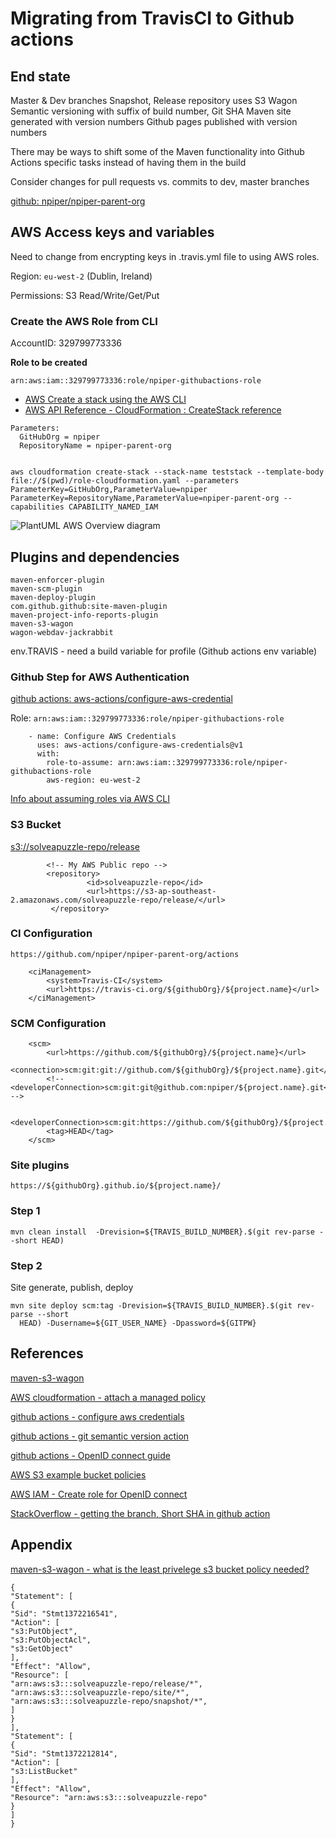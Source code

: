 # Migrating from TravisCI to Github actions

## End state

Master & Dev branches
Snapshot, Release repository uses S3 Wagon
Semantic versioning with suffix of build number, Git SHA
Maven site generated with version numbers
Github pages published with version numbers

There may be ways to shift some of the Maven functionality into Github Actions specific tasks instead of having them in the build

Consider changes for pull requests vs. commits to dev, master branches

[github: npiper/npiper-parent-org](https://github.com/npiper/npiper-parent-org)


## AWS Access keys and variables

Need to change from encrypting keys in .travis.yml file to using AWS roles.

Region: `eu-west-2` (Dublin, Ireland)

Permissions:
S3 Read/Write/Get/Put



### Create the AWS Role from CLI

AccountID: 329799773336

**Role to be created**
```
arn:aws:iam::329799773336:role/npiper-githubactions-role
```

 * [AWS Create a stack using the AWS CLI](https://docs.aws.amazon.com/AWSCloudFormation/latest/UserGuide/using-cfn-cli-creating-stack.html)
 * [AWS API Reference - CloudFormation : CreateStack reference](https://docs.aws.amazon.com/AWSCloudFormation/latest/APIReference/API_CreateStack.html)


```
Parameters:  
  GitHubOrg = npiper
  RepositoryName = npiper-parent-org


aws cloudformation create-stack --stack-name teststack --template-body file://$(pwd)/role-cloudformation.yaml --parameters ParameterKey=GitHubOrg,ParameterValue=npiper ParameterKey=RepositoryName,ParameterValue=npiper-parent-org --capabilities CAPABILITY_NAMED_IAM
```

![PlantUML AWS Overview diagram](http://www.plantuml.com/plantuml/svg/VLFFJYCz3B_dAKnE_QIPpeUuSLZHxHwM0wAYI9pJnBHPCaaK9qLbjU--pao1qK8vJMp__ZXsvegoIhdq3dwYSm4UGd96Y3E3ZzOZB1xMgrhSvHpfikkIUfvlRTwLJI5CElYCFizrw3lrJ4vjg7vRomLg7qDgerE-gdVxyulv_vsnbCMPzTeLyoRUyNSP-ZxuUUJmO_rx8UkHQ16Zirfb6ppxE7S2liuXgIrsQzj7XyTeZMblDPwYe2x9viErGP_vo-smbV8Qttr4GfsLtpe4cJ062R_5PnOp6iC52r03aeBReuhbvSLXEn1hygBT5Fs4kGOtQeyUxhX4bha7-Pzu3CvWgaOE5Q5yIp1Y6daLQHUo57-4U6r-eJKItIZFJVISkWiEPpxQYAaU6pcUst6FIW_pR1ENP2Ch0dA0L3oC03WYO5EiCzpRAHyUvlf-FHjPz-49VICf4ujo6eO476VqXSezzZ4abGwlErac7A3ApJBNQjZ8qQJDLPGDAWc6eFQkIjvLXbPvl4jmNpckCFMMgDvnDYwbPgZvkBas1cVrWGrNmm7uYSD80JMeiitf-HWJ_2nOevV1UzIvaRVNFvQh5FRMO6BLuGRpuxm__y-gmQH9QDjlC7rmS5aVr-KMy-tcL_K0Zc8vHbAyluE1Ef5YvauTspNZ_Vv5JrPRVSP6OK5KUgmWAQQ8odZT6CF79Rrl4yvtIGeXhj2Rqhk_)



## Plugins and dependencies

```
maven-enforcer-plugin
maven-scm-plugin
maven-deploy-plugin
com.github.github:site-maven-plugin
maven-project-info-reports-plugin
maven-s3-wagon
wagon-webdav-jackrabbit
```

env.TRAVIS - need a build variable for profile (Github actions env variable)

### Github Step for AWS Authentication

[github actions:  aws-actions/configure-aws-credential](https://github.com/marketplace/actions/configure-aws-credentials-action-for-github-actions)

Role: `arn:aws:iam::329799773336:role/npiper-githubactions-role`

```
    - name: Configure AWS Credentials
      uses: aws-actions/configure-aws-credentials@v1
      with:
        role-to-assume: arn:aws:iam::329799773336:role/npiper-githubactions-role
        aws-region: eu-west-2
```

[Info about assuming roles via AWS CLI](https://aws.amazon.com/premiumsupport/knowledge-center/iam-assume-role-cli/)

### S3 Bucket

[s3://solveapuzzle-repo/release](https://s3-ap-southeast-2.amazonaws.com/solveapuzzle-repo/release)

```
        <!-- My AWS Public repo -->
        <repository>
                 <id>solveapuzzle-repo</id>
                 <url>https://s3-ap-southeast-2.amazonaws.com/solveapuzzle-repo/release/</url>
         </repository>
```

### CI Configuration

```
https://github.com/npiper/npiper-parent-org/actions
```

```
	<ciManagement>
		<system>Travis-CI</system>
		<url>https://travis-ci.org/${githubOrg}/${project.name}</url>
	</ciManagement>
```

### SCM Configuration

```
	<scm>
		<url>https://github.com/${githubOrg}/${project.name}</url>
		<connection>scm:git:git://github.com/${githubOrg}/${project.name}.git</connection>
		<!-- <developerConnection>scm:git:git@github.com:npiper/${project.name}.git</developerConnection> -->

		<developerConnection>scm:git:https://github.com/${githubOrg}/${project.name}.git</developerConnection>
		<tag>HEAD</tag>
	</scm>

```


### Site plugins

```
https://${githubOrg}.github.io/${project.name}/
```


### Step 1

```
mvn clean install  -Drevision=${TRAVIS_BUILD_NUMBER}.$(git rev-parse --short HEAD)
```

### Step 2

Site generate, publish, deploy

```
mvn site deploy scm:tag -Drevision=${TRAVIS_BUILD_NUMBER}.$(git rev-parse --short
  HEAD) -Dusername=${GIT_USER_NAME} -Dpassword=${GITPW}
```
  
## References 

[maven-s3-wagon](https://github.com/seahen/maven-s3-wagon)

[AWS cloudformation - attach a managed policy](https://aws.amazon.com/premiumsupport/knowledge-center/cloudformation-attach-managed-policy/)

[github actions - configure aws credentials](https://github.com/aws-actions/configure-aws-credentials)

[github actions - git semantic version action](https://github.com/marketplace/actions/git-version)

[github actions - OpenID connect guide](https://docs.github.com/en/actions/deployment/security-hardening-your-deployments/about-security-hardening-with-openid-connect#example-subject-claims)

[AWS S3 example bucket policies](https://docs.aws.amazon.com/AmazonS3/latest/userguide/example-bucket-policies.html#example-bucket-policies-use-case-4)

[AWS IAM - Create role for OpenID connect](https://docs.aws.amazon.com/IAM/latest/UserGuide/id_roles_create_for-idp_oidc.html)

[StackOverflow - getting the branch, Short SHA in github action](https://stackoverflow.com/questions/58886293/getting-current-branch-and-commit-hash-in-github-action)


## Appendix

[maven-s3-wagon - what is the least privelege s3 bucket policy needed?](https://github.com/jcaddel/maven-s3-wagon/issues/10)

```
{
"Statement": [
{
"Sid": "Stmt1372216541",
"Action": [
"s3:PutObject",
"s3:PutObjectAcl",
"s3:GetObject"
],
"Effect": "Allow",
"Resource": [
"arn:aws:s3:::solveapuzzle-repo/release/*",
"arn:aws:s3:::solveapuzzle-repo/site/*",
"arn:aws:s3:::solveapuzzle-repo/snapshot/*",
]
}
],
"Statement": [
{
"Sid": "Stmt1372212814",
"Action": [
"s3:ListBucket"
],
"Effect": "Allow",
"Resource": "arn:aws:s3:::solveapuzzle-repo"
}
]
}
```